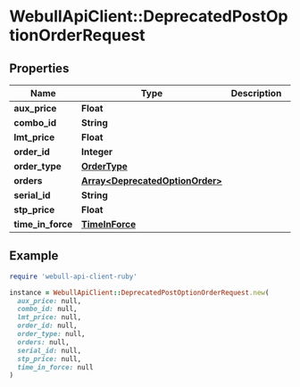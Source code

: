# WebullApiClient::DeprecatedPostOptionOrderRequest

## Properties

| Name | Type | Description | Notes |
| ---- | ---- | ----------- | ----- |
| **aux_price** | **Float** |  | [optional] |
| **combo_id** | **String** |  | [optional] |
| **lmt_price** | **Float** |  | [optional] |
| **order_id** | **Integer** |  | [optional] |
| **order_type** | [**OrderType**](OrderType.md) |  | [optional] |
| **orders** | [**Array&lt;DeprecatedOptionOrder&gt;**](DeprecatedOptionOrder.md) |  | [optional] |
| **serial_id** | **String** |  | [optional] |
| **stp_price** | **Float** |  | [optional] |
| **time_in_force** | [**TimeInForce**](TimeInForce.md) |  | [optional] |

## Example

```ruby
require 'webull-api-client-ruby'

instance = WebullApiClient::DeprecatedPostOptionOrderRequest.new(
  aux_price: null,
  combo_id: null,
  lmt_price: null,
  order_id: null,
  order_type: null,
  orders: null,
  serial_id: null,
  stp_price: null,
  time_in_force: null
)
```


